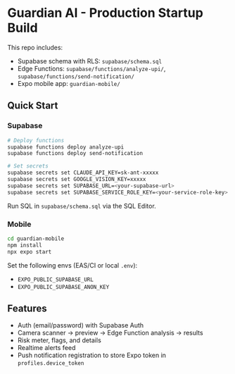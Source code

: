 # Guardian AI - Production Startup Build

This repo includes:
- Supabase schema with RLS: `supabase/schema.sql`
- Edge Functions: `supabase/functions/analyze-upi/`, `supabase/functions/send-notification/`
- Expo mobile app: `guardian-mobile/`

## Quick Start

### Supabase
```bash
# Deploy functions
supabase functions deploy analyze-upi
supabase functions deploy send-notification

# Set secrets
supabase secrets set CLAUDE_API_KEY=sk-ant-xxxxx
supabase secrets set GOOGLE_VISION_KEY=xxxxx
supabase secrets set SUPABASE_URL=<your-supabase-url>
supabase secrets set SUPABASE_SERVICE_ROLE_KEY=<your-service-role-key>
```
Run SQL in `supabase/schema.sql` via the SQL Editor.

### Mobile
```bash
cd guardian-mobile
npm install
npx expo start
```
Set the following envs (EAS/CI or local `.env`):
- `EXPO_PUBLIC_SUPABASE_URL`
- `EXPO_PUBLIC_SUPABASE_ANON_KEY`

## Features
- Auth (email/password) with Supabase Auth
- Camera scanner → preview → Edge Function analysis → results
- Risk meter, flags, and details
- Realtime alerts feed
- Push notification registration to store Expo token in `profiles.device_token`
